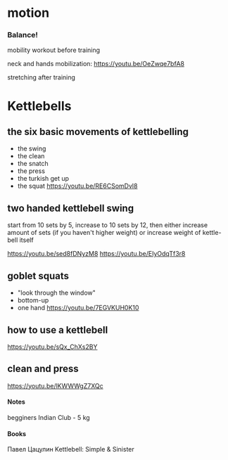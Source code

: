 # motion

### Balance!


mobility workout before training

neck and hands mobilization:
<https://youtu.be/OeZwqe7bfA8>

stretching after training


# Kettlebells

## the six basic movements of kettlebelling

- the swing
- the clean
- the snatch
- the press
- the turkish get up
- the squat
<https://youtu.be/RE6CSomDvl8>

## two handed kettlebell swing

start from 10 sets by 5, increase to 10 sets by 12, then either increase amount of sets (if you haven't higher weight) or increase weight of kettle-bell itself

<https://youtu.be/sed8fDNyzM8>
<https://youtu.be/EIyOdqTf3r8>

## goblet squats

- "look through the window"
- bottom-up
- one hand
<https://youtu.be/7EGVKUH0K10>

## how to use a kettlebell

<https://youtu.be/sQx_ChXs2BY>

## clean and press

<https://youtu.be/lKWWWgZ7XQc>

#### Notes

begginers Indian Club - 5 kg

#### Books

Павел Цацулин Kettlebell: Simple & Sinister
